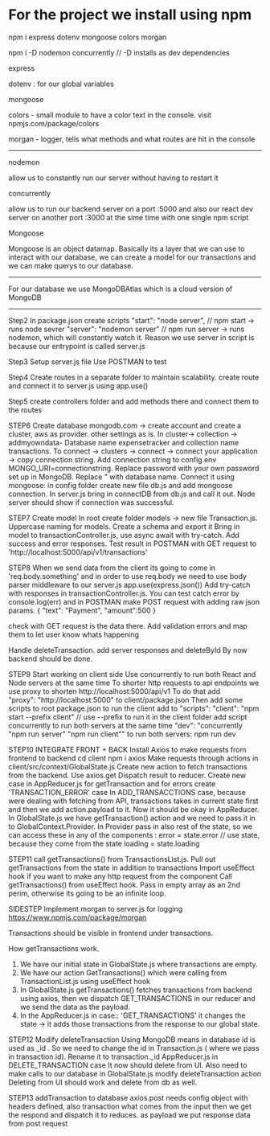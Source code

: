 # For the project we install using npm

npm i express dotenv mongoose colors morgan

npm i -D nodemon concurrently // -D installs as dev dependencies

express

dotenv : for our global variables

mongoose

colors - small module to have a color text in the console. visit npmjs.com/package/colors

morgan - logger, tells what methods and what routes are hit in the console

---

nodemon

allow us to constantly run our server without having to restart it

concurrently

allow us to run our backend server on a port :5000 and also our react dev server on another port :3000 at the sime time with one single npm script

Mongoose

Mongoose is an object datamap. Basically its a layer that we can use to interact with our database, we can create a model for our transactions and we can make querys to our database.

---

For our database we use MongoDBAtlas which is a cloud version of MongoDB

---

Step2
In package.json create scripts
"start": "node server", // npm start -> runs node sevrer
"server": "nodemon server" // npm run server -> runs nodemon, which will constantly watch it. Reason we use server in script is because our entrypoint is called server.js

Step3
Setup server.js file
Use POSTMAN to test

Step4
Create routes in a separate folder to maintain scalability.
create route and connect it to server.js using app.use()

Step5
create controllers folder and add methods there and connect them to the routes

STEP6
Create database
mongodb.com -> create account and create a cluster, aws as provider. other settings as is.
In cluster-> collection -> addmyowndata- Database name expensetracker and collection name transactions.
To connect -> clusters -> connect -> connect your application -> copy connection string.
Add connection string to config.env MONGO_URI=connectionstring. Replace password with your own password set up in MongoDB. Replace <dbname>" with database name.
Connect it using mongoose: in config folder create new file db.js and add mongoose connection.
In server.js bring in connectDB from db.js and call it out. Node server should show if connection was successful.

STEP7
Create model
In root create folder models -> new file Transaction.js. Uppercase naming for models.
Create a schema and export it
Bring in model to transactionController.js, use async await with try-catch. Add success and error responses.
Test result in POSTMAN with GET request to 'http://localhost:5000/api/v1/transactions'

STEP8
When we send data from the client its going to come in 'req.body.something' and in order to use req.body we need to use body parser middleware to our server.js
app.use(express.json())
Add try-catch with responses in transactionController.js. You can test catch error by console.log(err) and in POSTMAN make POST request with adding raw json params.
{
"text": "Payment",
"amount":500
}

check with GET request is the data there.
Add validation errors and map them to let user know whats happening

Handle deleteTransaction.
add server responses and deleteById
By now backend should be done.

STEP9
Start working on client side
Use concurrently to run both React and Node servers at the same time
To shorter http requests to api endpoints we use proxy to shorten http://localhost:5000/api/v1
To do that add  
"proxy": "http://localhost:5000"
to client/package.json
Then add some scripts to root package.json
to run the client add to "scripts":
"client": "npm start --prefix client" // use --prefix to run it in the client folder
add script concurrently to run both servers at the same time
"dev": "concurrently \"npm run server\" \"npm run client\""
to run both servers: npm run dev

STEP10
INTEGRATE FRONT + BACK
Install Axios to make requests from frontend to backend
cd client
npm i axios
Make requests through actions in client/src/context/GlobalState.js
Create new action to fetch transactions from the backend. Use axios.get
Dispatch result to reducer.
Create new case in AppReducer.js for getTransaction and for errors create 'TRANSACTION_ERROR' case
In ADD_TRANSACCTIONS case, because were dealing with fetching from API, transactions takes in current state first and then we add action.payload to it.
Now it should be okay in AppReducer.
In GlobalState.js we have getTransaction() action and we need to pass it in to GlobalContext.Provider.
In Provider pass in also rest of the state, so we can access these in any of the components :
error = state.error // use state, because they come from the state
loading = state.loading

STEP11
call getTransactions() from TransactionsList.js.
Pull out getTransactions from the state in addition to transactions
Import useEffect hook if you want to make any http request from the component
Call getTransactions() from useEffect hook. Pass in empty array as an 2nd perim, otherwise its going to be an infinite loop.

SIDESTEP
Implement morgan to server.js for logging
https://www.npmjs.com/package/morgan

Transactions should be visible in frontend under transactions.

How getTransactions work.

1. We have our initial state in GlobalState.js where transactions are empty.
2. We have our action GetTransactions() which were calling from TransactionList.js using useEffect hook
3. In GlobalState.js getTransactions() fetches transactions from backend using axios, then we dispatch GET_TRANSACTIONS in our reducer and we send the data as the payload.
4. In the AppReducer.js in case:: 'GET_TRANSACTIONS' it changes the state -> it adds those transactions from the response to our global state.

STEP12
Modify deleteTransaction
Using MongoDB means in database id is used as \_id . So we need to change the id in
Transaction.js ( where we pass in transaction.id). Rename it to transaction.\_id
AppReducer.js in DELETE_TRANSACTION case
It now should delete from UI.
Also need to make calls to our database
in GlobalState.js modify deleteTransaction action
Deleting from UI should work and delete from db as well.

STEP13
addTransaction to database
axios.post needs config object with headers defined, also transaction what comes from the input
then we get the respond and dispatch it to reduces. as payload we put response data from post request
